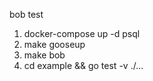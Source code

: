 bob test


1. docker-compose up -d psql
1. make gooseup
1. make bob
1. cd example && go test -v ./...
